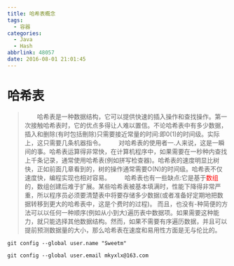 ```yaml
---
title: 哈希表概念
tags:
  - 容器
categories:
  - Java
  - Hash
abbrlink: 48057
date: 2016-08-01 21:01:45
---
```


# 哈希表
> &emsp;&emsp;哈希表是一种数据结构，它可以提供快速的插入操作和查找操作。第一次接触哈希表时，它的优点多得让人难以置信。不论哈希表中有多少数据，插入和删除(有时包括刪除)只需要接近常量的时间:即0(1)的时间级。实际上，这只需要几条机器指令。
&emsp;&emsp;对哈希表的使用者一.人来说，这是一瞬间的事。哈希表运算得非常快，在计算机程序中，如果需要在一秒种内查找上千条记录，通常使用哈希表(例如拼写检查器)。哈希表的速度明显比树快，正如前面几章看到的，树的操作通常需要O(N)的时间级。哈希表不仅速度快，编程实现也相对容易。
&emsp;&emsp;哈希表也有一些缺点:它是基于<font color=red>数组</font>的，数组创建后难于扩展。某些哈希表被基本填满时，性能下降得非常严重，所以程序员必须要清楚表中将要存储多少数据(或者准备好定期地把数据转移到更大的哈希表中，这是个费时的过程)。
而且，也没有-种简便的方法可以以任何一种顺序(例如从小到大)遍历表中数据项。如果需要这种能力，就只能选择其他数据结构。然而，如果不需要有序遍历数据，并且可以提前预测数据量的大小，那么哈希表在速度和易用性方面是无与伦比的。

```console
git config --global user.name "Sweetm"
```

```console
git config --global user.email mkyxlx@163.com
```

